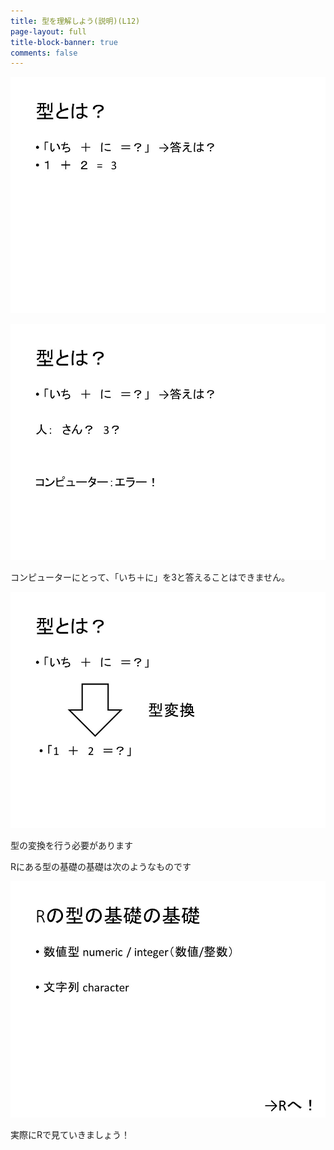 ```yaml
---
title: 型を理解しよう(説明)(L12)
page-layout: full
title-block-banner: true
comments: false
---
```



![](slides/slides023.jpg)

![](slides/slides024.jpg)

コンピューターにとって、「いち＋に」を3と答えることはできません。

![](slides/slides025.jpg)

型の変換を行う必要があります

Rにある型の基礎の基礎は次のようなものです

![](slides/slides026.jpg)

実際にRで見ていきましょう！